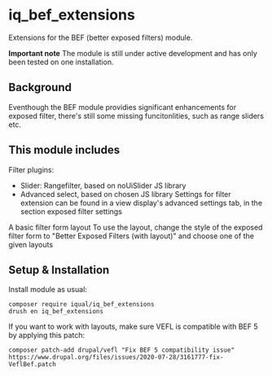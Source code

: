 # iq_bef_extensions

Extensions for the BEF (better exposed filters) module.

**Important note**
The module is still under active development and has only been tested on one installation.

## Background
Eventhough the BEF module providies significant enhancements for exposed filter, there's still some missing funcitonlities, such as range sliders etc.

## This module includes
Filter plugins:
- Slider: Rangefilter, based on noUiSlider JS library
- Advanced select, based on chosen JS library
Settings for filter extension can be found in a view display's advanced settings tab, in the section exposed filter settings

A basic filter form layout
To use the layout, change the style of the exposed filter form to "Better Exposed Filters (with layout)" and choose one of the given layouts

## Setup & Installation

Install module as usual:

    composer require iqual/iq_bef_extensions
    drush en iq_bef_extensions


If you want to work with layouts, make sure VEFL is compatible with BEF 5 by applying this patch:

    composer patch-add drupal/vefl "Fix BEF 5 compatibility issue" https://www.drupal.org/files/issues/2020-07-28/3161777-fix-VeflBef.patch

